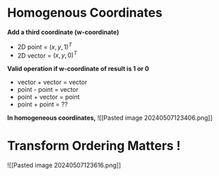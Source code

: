 # Homogenous Coordinates 

**Add a third coordinate (w-coordinate)**
- 2D point = $(x, y, 1)^T$
- 2D vector = $(x,y,0)^T$

**Valid operation if w-coordinate of result is 1 or 0**
 - vector + vector = vector
 - point - point = vector
 - point + vector = point
 - point + point = ??

**In homogeneous coordinates,**
![[Pasted image 20240507123406.png]]
# Transform Ordering Matters !
![[Pasted image 20240507123616.png]]